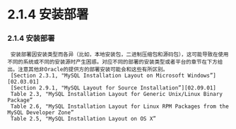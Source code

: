 # 2.1.4 安装部署

### 2.1.4 安装部署
     安装部署因安装类型而各异（比如，本地安装包，二进制压缩包和源码包），这可能导致在使用不同的系统或不同的安装源时产生困惑。对应不同的部署的安装类型或者平台的章节在下方给出。注意其他非Oracle的提供方的部署安装可能会和这些有所区别。
     [Section 2.3.1, "MySQL Installation Layout on Microsoft Windows”][02.03.01]
     [Section 2.9.1, "MySQL Layout for Source Installation”][02.09.01]
     Table 2.3, "MySQL Installation Layout for Generic Unix/Linux Binary Package”
     Table 2.6, "MySQL Installation Layout for Linux RPM Packages from the MySQL Developer Zone”
     Table 2.5, "MySQL Installation Layout on OS X”
     
[02.03.01]: ./docs/Chapter_02/02.03.01_MySQL_Installation_Layout_on_Microsoft_Windows.md
[02.09.01]: ./docs/Chapter_02/02.09.01_MySQL_Layout_for_Source_Installation.md